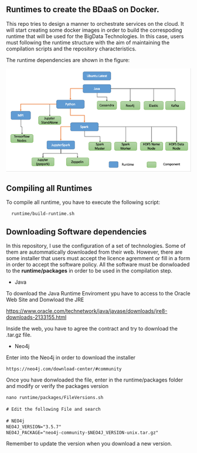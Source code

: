 ## Runtimes to create the BDaaS on Docker.

This repo tries to design a manner to orchestrate services on the cloud. It will start creating some docker images in order to build the correspoding runtime that will be used for the BigData Technologies. In this case, users must following the runtime structure with the aim of maintaining the compilation scripts and the repository characteristics.  

The runtime dependencies are shown in the figure:

![Runtimes](images/RuntimeTree.png)

## Compiling all Runtimes

To compile all runtime, you have to execute the following script:

```` 
  runtime/build-runtime.sh
`````

## Downloading Software dependencies

In this repository, I use the configuration of a set of technologies. Some of them are autommatically downloaded from their web. However, there are some installer that users must accept the licence agremment or fill in a form in order to accept the software policy. All the software must be donwloaded to the **runtime/packages** in order to be used in the compilation step. 

- Java

To download the Java Runtime Enviroment ypu have to access to the Oracle Web Site and Donwload the JRE

https://www.oracle.com/technetwork/java/javase/downloads/jre8-downloads-2133155.html

Inside the web, you have to agree the contract and try to download the .tar.gz file.


- Neo4j

Enter into the Neo4j in order to download the installer 

    https://neo4j.com/download-center/#community

Once you have donwloaded the file, enter in the runtime/packages folder and modify or verify the packages version

```
nano runtime/packages/FileVersions.sh

# Edit the following File and search  

# NEO4j 
NEO4J_VERSION="3.5.7"
NEO4J_PACKAGE="neo4j-community-$NEO4J_VERSION-unix.tar.gz"
```
Remember to update the version when you  download a new version.